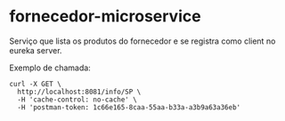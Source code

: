 # fornecedor-microservice

Serviço que lista os produtos do fornecedor e se registra como client no eureka server.


Exemplo de chamada:

```
curl -X GET \
  http://localhost:8081/info/SP \
  -H 'cache-control: no-cache' \
  -H 'postman-token: 1c66e165-8caa-55aa-b33a-a3b9a63a36eb'
```
